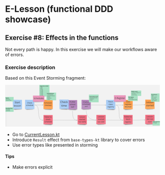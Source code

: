 # E-Lesson (functional DDD showcase)

## Exercise #8: Effects in the functions

Not every path is happy. In this exercise we will make our workflows aware of errors. 

### Exercise description

Based on this Event Storming fragment:

![Started Lesson](images/ex8/errors.png)

- Go to [CurrentLesson.kt](src/main/kotlin/com/krzykrucz/elesson/currentlesson/domain/CurrentLesson.kt)
- Introduce `Result` effect from `base-types-kt` library to cover errors
- Use error types like presented in storming

#### Tips

- Make errors explicit